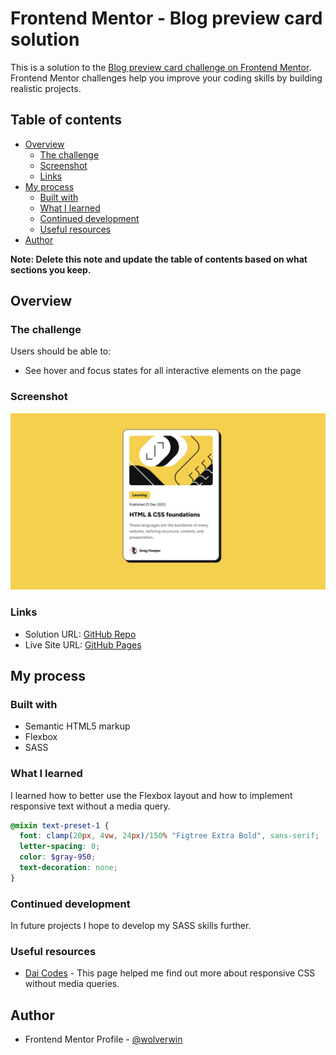 # Frontend Mentor - Blog preview card solution

This is a solution to the [Blog preview card challenge on Frontend Mentor](https://www.frontendmentor.io/challenges/blog-preview-card-ckPaj01IcS). Frontend Mentor challenges help you improve your coding skills by building realistic projects. 

## Table of contents

- [Overview](#overview)
  - [The challenge](#the-challenge)
  - [Screenshot](#screenshot)
  - [Links](#links)
- [My process](#my-process)
  - [Built with](#built-with)
  - [What I learned](#what-i-learned)
  - [Continued development](#continued-development)
  - [Useful resources](#useful-resources)
- [Author](#author)

**Note: Delete this note and update the table of contents based on what sections you keep.**

## Overview

### The challenge

Users should be able to:

- See hover and focus states for all interactive elements on the page

### Screenshot

![](screenshots/blog-preview-card.jpg)

### Links

- Solution URL: [GitHub Repo](https://github.com/wolverwin/blog-preview-card-main)
- Live Site URL: [GitHub Pages](https://wolverwin.github.io/blog-preview-card-main/)

## My process

### Built with

- Semantic HTML5 markup
- Flexbox
- SASS

### What I learned

I learned how to better use the Flexbox layout and how to implement responsive text without a media query.

```scss
@mixin text-preset-1 {
  font: clamp(20px, 4vw, 24px)/150% "Figtree Extra Bold", sans-serif;
  letter-spacing: 0;
  color: $gray-950;
  text-decoration: none;
}
```

### Continued development

In future projects I hope to develop my SASS skills further.

### Useful resources

- [Dai Codes](https://blog.dai.codes/responsive-css-without-media-queries/) - This page helped me find out more about responsive CSS without media queries.

## Author

- Frontend Mentor Profile - [@wolverwin](https://www.frontendmentor.io/profile/wolverwin)
